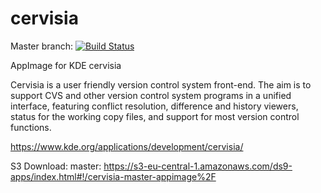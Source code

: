 # cervisia
Master branch:
[![Build Status](http://aci.pangea.pub/job/cervisia-master-appimage/badge/icon)](http://aci.pangea.pub/job/cervisia-master-appimage/)

AppImage for KDE cervisia

Cervisia is a user friendly version control system front-end. The aim is to support CVS and other version control system programs in a unified interface, featuring conflict resolution, difference and history viewers, status for the working copy files, and support for most version control functions.

https://www.kde.org/applications/development/cervisia/

S3 Download:
master:
https://s3-eu-central-1.amazonaws.com/ds9-apps/index.html#!/cervisia-master-appimage%2F
